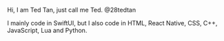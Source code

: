 Hi, I am Ted Tan, just call me Ted.
@28tedtan

I mainly code in SwiftUI, but I also code in HTML, React Native, CSS, C++, JavaScript, Lua and Python.

<!--START_SECTION:waka-->
<!--END_SECTION:waka-->
